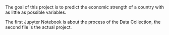 The goal of this project is to predict the economic strength of a country with as little as possible variables. 

The  first Jupyter Notebook is about the process of the Data Collection, the second file is the actual project. 
